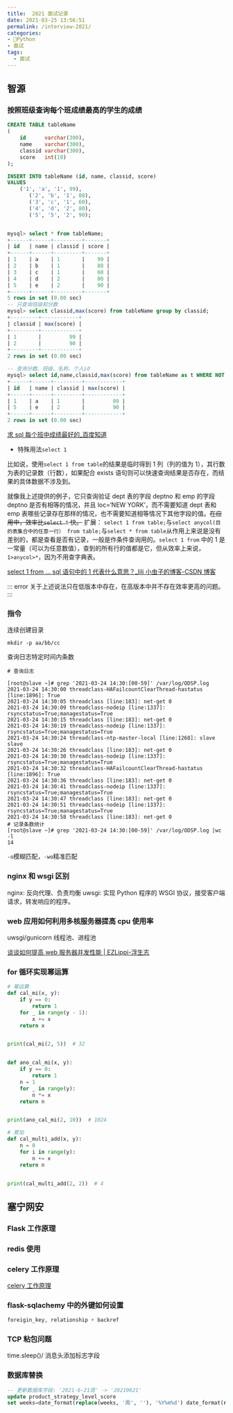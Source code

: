 ```yaml
---
title:  2021 面试记录
date: 2021-03-25 13:56:51
permalink: /interview-2021/
categories:
- 🐍Python
- 面试
tags:
  - 面试
---
```


## 智源

### 按照班级查询每个班成绩最高的学生的成绩

```sql
CREATE TABLE tableName
(
    id      varchar(300),
    name    varchar(300),
    classid varchar(300),
    score   int(10)
);

INSERT INTO tableName (id, name, classid, score)
VALUES
    ('1', 'a', '1', 99),
       ('2', 'b', '1', 88),
       ('3', 'c', '1', 60),
       ('4', 'd', '2', 80),
       ('5', '5', '2', 90);


mysql> select * from tableName;
+------+------+---------+-------+
| id   | name | classid | score |
+------+------+---------+-------+
| 1    | a    | 1       |    99 |
| 2    | b    | 1       |    88 |
| 3    | c    | 1       |    60 |
| 4    | d    | 2       |    80 |
| 5    | e    | 2       |    90 |
+------+------+---------+-------+
5 rows in set (0.00 sec)
-- 只查询班级和分数
mysql> select classid,max(score) from tableName group by classid;
+---------+------------+
| classid | max(score) |
+---------+------------+
| 1       |         99 |
| 2       |         90 |
+---------+------------+
2 rows in set (0.00 sec)

-- 查询分数、班级、名称、个人id
mysql> select id,name,classid,max(score) from tableName as t WHERE NOT EXISTS (SELECT 1 FROM tableName WHERE classid = t.classid AND score > t.score) group by classid;
+------+------+---------+------------+
| id   | name | classid | max(score) |
+------+------+---------+------------+
| 1    | a    | 1       |         99 |
| 5    | e    | 2       |         90 |
+------+------+---------+------------+
2 rows in set (0.00 sec)

```

[求 sql 每个班中成绩最好的_百度知道](https://zhidao.baidu.com/question/235666508.html)

- 特殊用法`select 1`

比如说，使用`select 1 from table`的结果是临时得到 1 列（列的值为 1），其行数为表的记录数（行数），如果配合 exists 语句则可以快速查询结果是否存在，而结果的具体数据不涉及到。

就像我上述提供的例子，它只查询验证 dept 表的字段 deptno 和 emp 的字段 deptno 是否有相等的情况，并且 loc=‘NEW YORK’，而不需要知道 dept 表和 emp 表哪些记录存在那样的情况，也不需要知道相等情况下其他字段的值。~~在应用中，效率比`select *` 快。~~
扩展： `select 1 from table;`与`select anycol(目的表集合中的任意一行） from table;`与`select * from table`从作用上来说是没有差别的，都是查看是否有记录，一般是作条件查询用的。`select 1 from` 中的 1 是一常量（可以为任意数值），查到的所有行的值都是它，但从效率上来说，`1>anycol>*`，因为不用查字典表。

[select 1 from ... sql 语句中的 1 代表什么意思？_lili 小虫子的博客-CSDN 博客](https://blog.csdn.net/bibibrave/article/details/82961201)

::: error
关于上述说法只在低版本中存在，在高版本中并不存在效率更高的问题。
:::

### 指令

连续创建目录

```shell
mkdir -p aa/bb/cc
```

查询日志特定时间内条数

```shell
# 查询日志

[root@slave ~]# grep '2021-03-24 14:30:[00-59]' /var/log/ODSP.log
2021-03-24 14:30:00 threadclass-HAFailcountClearThread-hastatus [line:1896]: True
2021-03-24 14:30:05 threadclass [line:183]: net-get 0
2021-03-24 14:30:09 threadclass-nodeip [line:1337]: rsyncstatus=True;managestatus=True
2021-03-24 14:30:15 threadclass [line:183]: net-get 0
2021-03-24 14:30:19 threadclass-nodeip [line:1337]: rsyncstatus=True;managestatus=True
2021-03-24 14:30:24 threadclass-ntp-master-local [line:1268]: slave slave
2021-03-24 14:30:26 threadclass [line:183]: net-get 0
2021-03-24 14:30:30 threadclass-nodeip [line:1337]: rsyncstatus=True;managestatus=True
2021-03-24 14:30:32 threadclass-HAFailcountClearThread-hastatus [line:1896]: True
2021-03-24 14:30:36 threadclass [line:183]: net-get 0
2021-03-24 14:30:41 threadclass-nodeip [line:1337]: rsyncstatus=True;managestatus=True
2021-03-24 14:30:47 threadclass [line:183]: net-get 0
2021-03-24 14:30:51 threadclass-nodeip [line:1337]: rsyncstatus=True;managestatus=True
2021-03-24 14:30:58 threadclass [line:183]: net-get 0
# 记录条数统计
[root@slave ~]# grep '2021-03-24 14:30:[00-59]' /var/log/ODSP.log |wc -l
14
```

`-o`模糊匹配，`-wo`精准匹配

### nginx 和 wsgi 区别

nginx: 反向代理、负责均衡
uwsgi: 实现 Python 程序的 WSGI 协议，接受客户端请求，转发响应的程序。

### web 应用如何利用多核服务器提高 cpu 使用率

uwsgi/gunicorn 线程池、进程池

[谈谈如何提高 web 服务器并发性能 | EZLippi-浮生志](https://ezlippi.com/blog/2014/12/improve-webServer-performance.html)

### for 循环实现幂运算

```python
# 幂运算
def cal_mi(x, y):
    if y == 0:
        return 1
    for _ in range(y - 1):
        x += x
    return x


print(cal_mi(2, 5))  # 32


def ano_cal_mi(x, y):
    if y == 0:
        return 1
    n = 1
    for _ in range(y):
        n *= x
    return n


print(ano_cal_mi(2, 10))  # 1024
```

```python
# 累加
def cal_multi_add(x, y):
    n = 0
    for i in range(y):
        n += x
    return n


print(cal_multi_add(2, 2))  # 4
```

## 塞宁网安

### Flask 工作原理

### redis 使用

### celery 工作原理

[celery 工作原理](/celery/)

### flask-sqlachemy 中的外键如何设置

```python
foreigin_key, relationship + backref
```

### TCP 粘包问题

time.sleep()/ 消息头添加标志字段

### 数据库替换

```sql
-- 更新数据库字段: '2021-6-21周' -> '20210621' 
update product_strategy_level_score
set weeks=date_format(replace(weeks, '周', ''), '%Y%m%d') date_format(replace (xxx,'周',''),'%Y%m%d')
```